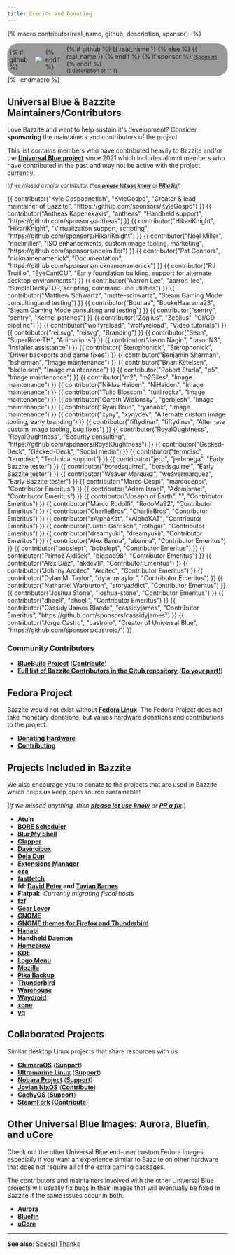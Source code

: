 ```yaml
---
title: Credits and Donating
---
```


{% macro contributor(real_name, github, description, sponsor) -%}
    <div style="
    display: inline-flex;
    flex-direction: row;
    gap: 0.5rem;
    align-items: center;
    background-color: #00000066;
    border-radius: 24px;
    padding: 0.3rem;
    padding-right: 0.4rem;
    min-width: 200px;"
    >
        {% if github %}
            <img
            src="https://github.com/{{ github }}.png?size=60" class="no-lightbox"
            loading="lazy"
            style="max-height:60px;
                border-radius: 24px;"
            >
        {% endif %}
        <div>
            {% if github %}
                <a href="https://github.com/{{ github }}">{{ real_name }}</a>
            {% else %}
                <span>{{ real_name }}</span>
            {% endif %}
            {% if sponsor %}
                <small><a href="{{ sponsor }}">(Sponsor)</a></small>
            {% endif %}
            <div><small>{{ description or "" }}</small></div>
        </div>
    </div>
{%- endmacro %}

## Universal Blue & Bazzite Maintainers/Contributors

Love Bazzite and want to help sustain it's development?  Consider **sponsoring** the maintainers and contributors of the project.

This list contains members who have contributed heavily to Bazzite and/or the [**Universal Blue project**](https://ublue.it) since 2021 which includes alumni members who have contributed in the past and may not be active with the project currently.

<sub>(*If we missed a major contributor, then [**please let use know**](https://github.com/KyleGospo/docs.bazzite.gg/issues) or [**PR a fix**](https://github.com/KyleGospo/docs.bazzite.gg/blob/main/src/donations.md)!*)</sub>

<div style="display: flex; flex-wrap: wrap; gap: 0.3rem;">
{{ contributor("Kyle Gospodnetich", "KyleGospo", "Creator & lead maintainer of Bazzite", "https://github.com/sponsors/KyleGospo") }}
{{ contributor("Antheas Kapenekakis", "antheas", "Handheld support", "https://github.com/sponsors/antheas") }}
{{ contributor("HikariKnight", "HikariKnight", "Virtualization support, scripting", "https://github.com/sponsors/HikariKnight") }}
{{ contributor("Noel Miller", "noelmiller", "ISO enhancements, custom image tooling, marketing", "https://github.com/sponsors/noelmiller") }}
{{ contributor("Pat Connors", "nicknamenamenick", "Documentation", "https://github.com/sponsors/nicknamenamenick") }}
{{ contributor("RJ Trujillo", "EyeCantCU", "Early foundation building, support for alternate desktop environments") }}
{{ contributor("Aarron Lee", "aarron-lee", "SimpleDeckyTDP, scripting, command-line utilities") }}
{{ contributor("Matthew Schwartz", "matte-schwartz", "Steam Gaming Mode consulting and testing") }}
{{ contributor("Bouhaa", "BoukeHaarsma23", "Steam Gaming Mode consulting and testing") }}
{{ contributor("sentry", "sentry", "Kernel patches") }}
{{ contributor("Zeglius", "Zeglius", "CI/CD pipeline") }}
{{ contributor("wolfyreload", "wolfyreload", "Video tutorials") }}
{{ contributor("rei.svg", "reisvg", "Branding") }}
{{ contributor("Sean", "SuperRiderTH", "Animations") }}
{{ contributor("Jason Nagin", "JasonN3", "Installer assistance") }}
{{ contributor("Sterophonick", "Sterophonick", "Driver backports and game fixes") }}
{{ contributor("Benjamin Sherman", "bsherman", "Image maintenance") }}
{{ contributor("Brian Ketelsen", "bketelsen", "Image maintenance") }}
{{ contributor("Robert Sturla", "p5", "Image maintenance") }}
{{ contributor("m2", "m2Giles", "Image maintenance") }}
{{ contributor("Niklas Haiden", "NiHaiden", "Image maintenance") }}
{{ contributor("Tulip Blossom", "tulilirockz", "Image maintenance") }}
{{ contributor("Gareth Widlansky", "gerblesh", "Image maintenance") }}
{{ contributor("Ryan Brue", "ryanabx", "Image maintenance") }}
{{ contributor("xyny", "xynydev", "Alternate custom image tooling, early branding") }}
{{ contributor("fiftydinar", "fiftydinar", "Alternate custom image tooling, bug fixes") }}
{{ contributor("RoyalOughtness", "RoyalOughtness", "Security consulting", "https://github.com/sponsors/RoyalOughtness") }}
{{ contributor("Gecked-Deck", "Gecked-Deck", "Social media") }}
{{ contributor("termdisc", "termdisc", "Technical support") }}
{{ contributor("jerb", "jerbmega", "Early Bazzite tester") }}
{{ contributor("boredsquirrel", "boredsquirrel", "Early Bazzite tester") }}
{{ contributor("Weaver Marquez", "weavermarquez", "Early Bazzite tester") }}
{{ contributor("Marco Ceppi", "marcoceppi", "Contributor Emeritus") }}
{{ contributor("Adam Israel", "AdamIsrael", "Contributor Emeritus") }}
{{ contributor("Joseph of Earth", "", "Contributor Emeritus") }}
{{ contributor("Marco Rodolfi", "RodoMa92", "Contributor Emeritus") }}
{{ contributor("CharlieBros", "CharlieBros", "Contributor Emeritus") }}
{{ contributor("xAlphaKat", "xAlphaKAT", "Contributor Emeritus") }}
{{ contributor("Justin Garrison", "rothgar", "Contributor Emeritus") }}
{{ contributor("dreamyuki", "dreamyukii", "Contributor Emeritus") }}
{{ contributor("Alex Banna", "abanna", "Contributor Emeritus") }}
{{ contributor("bobslept", "bobslept", "Contributor Emeritus") }}
{{ contributor("Primož Ajdišek", "bigpod98", "Contributor Emeritus") }}
{{ contributor("Alex Díaz", "akdev1l", "Contributor Emeritus") }}
{{ contributor("Johnny Arcitec", "Arcitec", "Contributor Emeritus") }}
{{ contributor("Dylan M. Taylor", "dylanmtaylor", "Contributor Emeritus") }}
{{ contributor("Nathaniel Warburton", "storyaddict", "Contributor Emeritus") }}
{{ contributor("Joshua Stone", "joshua-stone", "Contributor Emeritus") }}
{{ contributor("dhoell", "dhoell", "Contributor Emeritus") }}
{{ contributor("Cassidy James Blaede", "cassidyjames", "Contributor Emeritus", "https://github.com/sponsors/cassidyjames") }}
{{ contributor("Jorge Castro", "castrojo", "Creator of Universal Blue", "https://github.com/sponsors/castrojo/") }}
</div>

### Community Contributors
- [**BlueBuild Project**](https://blue-build.org/) ([**Contribute**](https://blue-build.org/learn/contributing/))
- [**Full list of Bazzite Contributors in the Gitub repository**](https://github.com/ublue-os/bazzite/graphs/contributors) ([**Do your part!**](https://docs.bazzite.gg/CONTRIBUTE/))

## Fedora Project

Bazzite would not exist without [**Fedora Linux**](https://fedoraproject.org/).  The Fedora Project does not take monetary donations, but values hardware donations and contributions to the project.

- [**Donating Hardware**](https://fedoraproject.org/wiki/Donations)
- [**Contributing**](https://fedoraproject.org/wiki/Contribute)

## Projects Included in Bazzite

We also encourage you to donate to the projects that are used in Bazzite which helps us keep open source sustainable!

(*If we missed anything, then [**please let use know**](https://github.com/KyleGospo/docs.bazzite.gg/issues) or [**PR a fix**](https://github.com/KyleGospo/docs.bazzite.gg/blob/main/src/donations.md)!*)

- [**Atuin**](https://github.com/sponsors/atuinsh)
- [**BORE Scheduler**](https://ko-fi.com/firelzrd)
- [**Blur My Shell**](https://github.com/sponsors/aunetx)
- [**Clapper**](https://liberapay.com/Clapper)
- [**Davincibox**](https://ko-fi.com/akzel94)
- [**Deja Dup**](https://liberapay.com/DejaDup)
- [**Extensions Manager**](https://github.com/sponsors/mjakeman)
- [**eza**](https://github.com/sponsors/cafkafk)
- [**fastfetch**](https://github.com/sponsors/LinusDierheimer)
- **fd: [David Peter](https://github.com/sponsors/sharkdp) and [Tavian Barnes](https://github.com/sponsors/tavianator)**
- **Flatpak**: *Currently migrating fiscal hosts*
- [**fzf**](https://github.com/sponsors/junegunn)
- [**Gear Lever**](https://ko-fi.com/mijorus)
- [**GNOME**](https://www.gnome.org/donate/)
- [**GNOME themes for Firefox and Thunderbird**](https://www.patreon.com/rafaelmardojai)
- [**Hanabi**](https://ko-fi.com/jeffshee)
- [**Handheld Daemon**](https://github.com/sponsors/antheas)
- [**Homebrew**](https://github.com/Homebrew/brew#donations)
- [**KDE**](https://kde.org/donate/)
- [**Logo Menu**](https://github.com/sponsors/Aryan20)
- [**Mozilla**](https://foundation.mozilla.org/en/?form=donate&gad_source=1)
- [**Pika Backup**](https://opencollective.com/pika-backup)
- [**Thunderbird**](https://www.thunderbird.net/en-US/donate/)
- [**Warehouse**](https://ko-fi.com/heliguy)
- [**Waydroid**](https://opencollective.com/waydroid/donate)
- [**xone**](https://www.paypal.com/donate?hosted_button_id=BWUECKFDNY446)
- [**yq**](https://github.com/sponsors/mikefarah)

## Collaborated Projects

Similar desktop Linux projects that share resources with us.

- [**ChimeraOS**](https://chimeraos.org/) ([**Support**](https://opencollective.com/chimeraos/donate))
- [**Ultramarine Linux**](https://ultramarine-linux.org/) ([**Support**](https://github.com/sponsors/FyraLabs))
- [**Nobara Project**](https://nobaraproject.org/download-nobara/) ([**Support**](https://www.patreon.com/gloriouseggroll))
- [**Jovian NixOS**](https://jovian-experiments.github.io/Jovian-NixOS/) ([**Contribute**](https://github.com/Jovian-Experiments/Jovian-NixOS/blob/development/CONTRIBUTING.md))
- [**CachyOS**](https://cachyos.org/) ([**Support**](https://www.patreon.com/CachyOS))
- [**SteamFork**](https://wiki.steamfork.org/) ([**Contribute**](https://github.com/SteamFork#support))

## Other Universal Blue Images: Aurora, Bluefin, and uCore

Check out the other Universal Blue end-user custom Fedora images especially if you want an experience similar to Bazzite on other hardware that does not require all of the extra gaming packages.  

The contributors and maintainers involved with the other Universal Blue projects will usually fix bugs in their images that will eventually be fixed in Bazzite if the same issues occur in both.

- [**Aurora**](https://getaurora.dev/)
- [**Bluefin**](https://projectbluefin.io/)
- [**uCore**](https://projectucore.io)

<hr>

**See also**: [Special Thanks](https://github.com/ublue-os/bazzite/blob/main/README.md#special-thanks)
